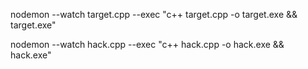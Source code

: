nodemon --watch target.cpp --exec "c++ target.cpp -o target.exe && target.exe"

nodemon --watch hack.cpp --exec "c++ hack.cpp -o hack.exe && hack.exe"
